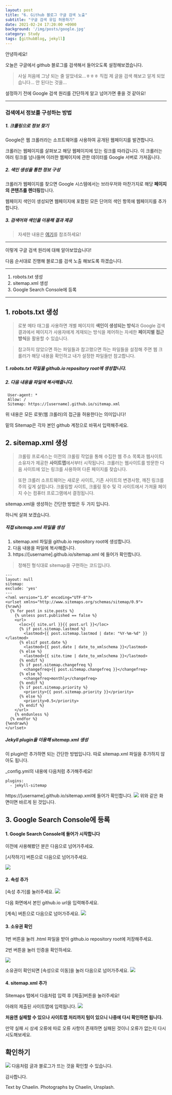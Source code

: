 ```yaml
---
layout: post
title: "6. Github 블로그 구글 검색 노출"
subtitle: "구글 검색 유입 허용하기"
date: 2021-02-24 17:20:00 +0900
background: '/img/posts/google.jpg'
category: Study
tags: [githubBlog, jekyll]
---
```

안녕하세요!

오늘은 구글에서 github 블로그를 검색해서 들어오도록 설정해보겠습니다.

> 사실 처음에 그냥 되는 줄 알았네요...ㅎㅎㅎ 직접 제 글을 검색 해보고 알게 되었습니다... 안 된다는 것을...

설정하기 전에 Google 검색 원리를 간단하게 알고 넘어가면 좋을 것 같아요!

*****

### 검색에서 정보를 구성하는 방법
##### 1. 크롤링으로 정보 찾기 
Google은 웹 크롤러라는 소프트웨어를 사용하여 공개된 웹페이지를 발견합니다. 

크롤러는 웹페이지를 살펴보고 해당 웹페이지에 있는 링크를 따라갑니다. 이 크롤러는 여러 링크를 넘나들며 이러한 웹페이지에 관한 데이터를 Google 서버로 가져옵니다.
##### 2. 색인 생성을 통한 정보 구성
크롤러가 웹페이지를 찾으면 Google 시스템에서는 브라우저와 마찬가지로 해당 **페이지의 콘텐츠를 렌더링**합니다.

웹페이지 색인이 생성되면 웹페이지에 포함된 모든 단어의 색인 항목에 웹페이지를 추가합니다.
##### 3. 검색어와 색인을 이용해 결과 제공

> 자세한 내용은 <a href="https://www.google.com/intl/ko/search/howsearchworks/">여기</a>를 참조하세요!

*****

이렇게 구글 검색 원리에 대해 알아보았습니다!

다음 순서대로 진행해 블로그를 검색 노출 해보도록 하겠습니다.

*****

1. robots.txt 생성
2. sitemap.xml 생성
3. Google Search Console에 등록

*****

## 1. robots.txt 생성
>로봇 메타 태그를 사용하면 개별 페이지의 **색인이 생성되는 방식**과 Google 검색결과에서 페이지가 사용자에게 게재되는 방식을 제어하는 자세한 **페이지별 접근방식**을 활용할 수 있습니다.

>참고하지 않았으면 하는 파일들과 참고했으면 하는 파일들을 설정해 주면 웹 크롤러가 해당 내용을 확인하고 내가 설정한 파일들만 참고합니다.

##### 1. robots.txt 파일을 github.io repository root에 생성합니다.
##### 2. 다음 내용을 파일에 복사해줍니다.
```
 User-agent: *
 Allow: /
 Sitemap: https://[username].github.io/sitemap.xml
```
위 내용은 모든 로봇(웹 크롤러)의 접근을 허용한다는 의미입니다!

밑의 Sitemap은 각자 본인 github 계정으로 바꿔서 입력해주세요.

## 2. sitemap.xml 생성
>크롤링 프로세스는 이전의 크롤링 작업을 통해 수집한 웹 주소 목록과 웹사이트 소유자가 제공한 **사이트맵**에서부터 시작됩니다. 크롤러는 웹사이트를 방문한 다음 사이트에 있는 링크를 사용하여 다른 페이지를 찾습니다. 

>또한 크롤러 소프트웨어는 새로운 사이트, 기존 사이트의 변경사항, 깨진 링크를 주의 깊게 살핍니다. 크롤링할 사이트, 크롤링 횟수 및 각 사이트에서 가져올 페이지 수는 컴퓨터 프로그램에서 결정됩니다.

sitemap.xml을 생성하는 간단한 방법은 두 가지 입니다.

하니씩 살펴 보겠습니다. 

##### 직접 sitemap.xml 파일을 생성
1. sitemap.xml 파일을 github.io repository root에 생성합니다.
2. 다음 내용을 파일에 복사해줍니다.
3. https://[username].github.io/sitemap.xml 에 들어가 확인합니다.

> 정해진 형식대로 sitemap을 구현하는 코드입니다.

```
---
layout: null
sitemap:
exclude: 'yes'
---
<?xml version="1.0" encoding="UTF-8"?>
<urlset xmlns="http://www.sitemaps.org/schemas/sitemap/0.9">
{%raw%}
  {% for post in site.posts %}
    {% unless post.published == false %}
    <url>
      <loc>{{ site.url }}{{ post.url }}</loc>
      {% if post.sitemap.lastmod %}
        <lastmod>{{ post.sitemap.lastmod | date: "%Y-%m-%d" }}</lastmod>
      {% elsif post.date %}
        <lastmod>{{ post.date | date_to_xmlschema }}</lastmod>
      {% else %}
        <lastmod>{{ site.time | date_to_xmlschema }}</lastmod>
      {% endif %}
      {% if post.sitemap.changefreq %}
        <changefreq>{{ post.sitemap.changefreq }}</changefreq>
      {% else %}
        <changefreq>monthly</changefreq>
      {% endif %}
      {% if post.sitemap.priority %}
        <priority>{{ post.sitemap.priority }}</priority>
      {% else %}
        <priority>0.5</priority>
      {% endif %}
    </url>
    {% endunless %}
  {% endfor %}
{%endraw%}
</urlset>
```

##### Jekyll plugin을 이용해 sitemap.xml 생성
이 plugin만 추가하면 되는 간단한 방법입니다. 따로 sitemap.xml 파일을 추가하지 않아도 됩니다.

_config.yml의 내용에 다음처럼 추가해주세요!

```
plugins:
  - jekyll-sitemap
```

https://[username].github.io/sitemap.xml에 들어가 확인합니다.
<img class="img-fluid" src="/img/posts/inPost/jekyll-06-01.png">
<span class="caption text-muted">위와 같은 화면이면 바르게 된 것입니다.</span>

## 3. Google Search Console에 등록
#### 1. Google Search Console에 들어가 시작합니다
이전에 사용해봤던 분은 다음으로 넘어가주세요.

[시작하기] 버튼으로 다음으로 넘어가주세요.

<img class="img-fluid" src="/img/posts/inPost/jekyll-06-02.png">

#### 2. 속성 추가
[속성 추가]를 눌러주세요.
<img class="img-fluid" src="/img/posts/inPost/jekyll-06-03.png">

다음 화면에서 본인 github.io url을 입력해주세요. 

[계속] 버튼으로 다음으로 넘어가주세요.
<img class="img-fluid" src="/img/posts/inPost/jekyll-06-04.png">

#### 3. 소유권 확인
1번 버튼을 눌러 .html 파일을 받아 github.io repository root에 저장해주세요.

2번 버튼을 눌러 인증을 확인하세요.

<img class="img-fluid" src="/img/posts/inPost/jekyll-06-05.png">

소유권이 확인되면 [속성으로 이동]을 눌러 다음으로 넘어가주세요.
<img class="img-fluid" src="/img/posts/inPost/jekyll-06-06.png">

#### 4. sitemap.xml 추가
Sitemaps 탭에서 다음처럼 입력 후 [제출]버튼을 눌러주세요!

아래의 제출된 사이트맵에 입력됩니다. 
<img class="img-fluid" src="/img/posts/inPost/jekyll-06-07.png">

**처음엔 실패할 수 있으나 사이트맵 처리까지 텀이 있으니 나중에 다시 확인하면 됩니다.**

만약 실패 시 상세 오류에 따로 오류 사항이 존재하면 실패된 것이니 오류가 없는지 다시 시도해보세요.

## 확인하기
<img class="img-fluid" src="/img/posts/inPost/jekyll-06-08.png">
다음처럼 글과 블로그가 뜨는 것을 확인할 수 있습니다.

감사합니다.
<p class = "placeholder">Text by Chaelin. Photographs by Chaelin, Unsplash.</p>
